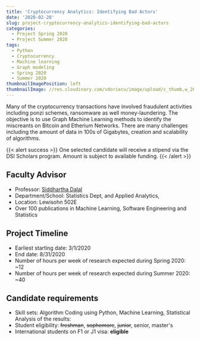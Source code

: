 ```yaml
---
title: 'Cryptocurrency Analytics: Identifying Bad Actors'
date: '2020-02-20'
slug: project-cryptocurrency-analytics-identifying-bad-actors
categories:
  - Project Spring 2020
  - Project Summer 2020
tags:
  - Python
  - Cryptocurrency
  - Machine learning
  - Graph modeling
  - Spring 2020
  - Summer 2020
thumbnailImagePosition: left
thumbnailImage: //res.cloudinary.com/vdoriecu/image/upload/c_thumb,w_200,g_face/v1569955650/cryptocurrencies_uvjoot.jpg
---
```

Many of the cryptocurrency transactions have involved fraudulent activities including ponzi schemes, ransomware as well money-laundering. The objective is to use Graph Machine Learning methods to identify the miscreants on Bitcoin and Etherium Networks. There are many challenges including the amount of data in 100s of Gigabytes, creation and scalability of algorithms. 

<!--more-->

{{< alert success >}}
One selected candidate will receive a stipend via the DSI Scholars program. Amount is subject to available funding.
{{< /alert >}}

## Faculty Advisor
+ Professor: [Siddhartha Dalal](http://stat.columbia.edu/department-directory/name/siddhartha-dalal/)
+ Department/School: Statistics Dept, and Applied Analytics,
+ Location: Lewisohn 502E
+ Over 100 publications in Machine Learning, Software Engineering and Statistics

## Project Timeline
+ Earliest starting date: 3/1/2020
+ End date: 8/31/2020
+ Number of hours per week of research expected during Spring 2020: ~12
+ Number of hours per week of research expected during Summer 2020: ~40

## Candidate requirements
+ Skill sets: Algorithm Coding using Python, Machine Learning, Statistical Analysis of the results:
+ Student eligibility: ~~freshman~~, ~~sophomore~~, ~~junior~~, senior, master's
+ International students on F1 or J1 visa: **eligible**
